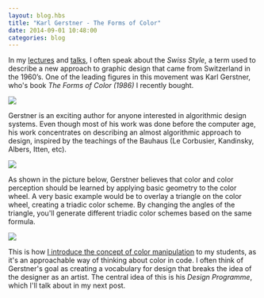 ```yaml
---
layout: blog.hbs
title: "Karl Gerstner - The Forms of Color"
date: 2014-09-01 10:48:00
categories: blog
---
```


In my [lectures](http://printingcode.runemadsen.com) and
[talks](https://runemadsen.com/work/waza-programming-and-the-visual-arts/), I
often speak about the _Swiss Style_, a term used to describe a new approach to
graphic design that came from Switzerland in the 1960’s. One of the leading
figures in this movement was Karl Gerstner, who's book _The Forms of Color
(1986)_ I recently bought.

<div class="wide-750">
  <img src="https://assets.runemadsen.com/blog/books/formsofcolor1.jpg" />
</div>

Gerstner is an exciting author for anyone interested in algorithmic design
systems. Even though most of his work was done before the computer age, his work
concentrates on describing an almost algorithmic approach to design, inspired by
the teachings of the Bauhaus (Le Corbusier, Kandinsky, Albers, Itten, etc).

<div class="wide-750">
  <img src="https://assets.runemadsen.com/blog/books/formsofcolor2.jpg" />
</div>

As shown in the picture below, Gerstner believes that color and color perception
should be learned by applying basic geometry to the color wheel. A very basic
example would be to overlay a triangle on the color wheel, creating a triadic
color scheme. By changing the angles of the triangle, you'll generate different
triadic color schemes based on the same formula.

<div class="wide-750">
  <img src="https://assets.runemadsen.com/blog/books/formsofcolor3.jpg" />
</div>

This is how
[I introduce the concept of color manipulation](http://printingcode.runemadsen.com/lecture-color/)
to my students, as it's an approachable way of thinking about color in code. I
often think of Gerstner's goal as creating a vocabulary for design that breaks
the idea of the designer as an artist. The central idea of this is his _Design
Programme_, which I'll talk about in my next post.
